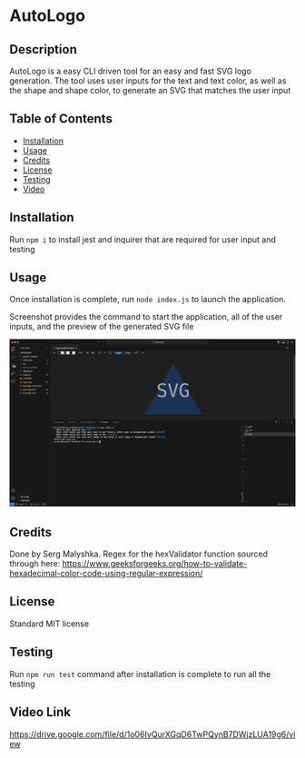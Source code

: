 # AutoLogo

## Description

AutoLogo is a easy CLI driven tool for an easy and fast SVG logo generation. The tool uses user inputs for the text and text color, as well as the shape and shape color, to generate an SVG that matches the user input

## Table of Contents

- [Installation](#installation)
- [Usage](#usage)
- [Credits](#credits)
- [License](#license)
- [Testing](#testing)
- [Video](#video-link)

## Installation

Run `npm i` to install jest and inquirer that are required for user input and testing

## Usage

Once installation is complete, run `node index.js` to launch the application. 

Screenshot provides the command to start the application, all of the user inputs, and the preview of the generated SVG file

![Screenshot of the user input, and the generated file](assets/images/screenshot.png)

## Credits

Done by Serg Malyshka. Regex for the hexValidator function sourced through here: https://www.geeksforgeeks.org/how-to-validate-hexadecimal-color-code-using-regular-expression/

## License

Standard MIT license


## Testing

Run `npm run test` command after installation is complete to run all the testing

## Video Link

https://drive.google.com/file/d/1o06IvQurXGqD6TwPQynB7DWjzLUA19g6/view


